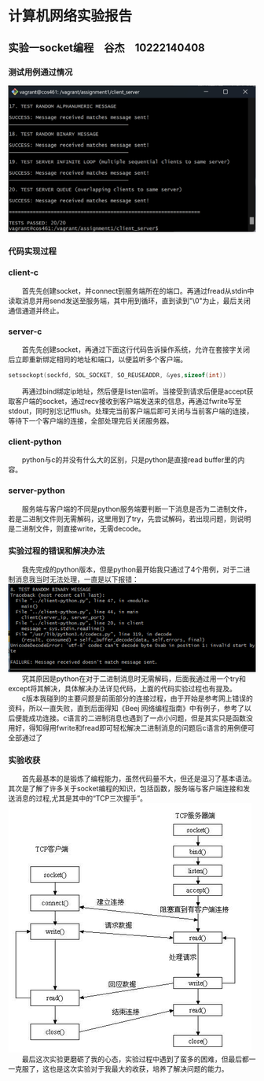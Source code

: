 # 计算机网络实验报告
## 实验一socket编程&#x2003;谷杰&#x2003;10222140408
### 测试用例通过情况
![png](https://raw.githubusercontent.com/GUJIEJASON/ComputerNetworks/main/assignment1/output.png)
### 代码实现过程
### client-c
&#x2003;&#x2003;首先先创建socket，并connect到服务端所在的端口。再通过fread从stdin中读取消息并用send发送至服务端，其中用到循环，直到读到"\0"为止，最后关闭通信通道并终止。
### server-c
&#x2003;&#x2003;首先先创建socket，再通过下面这行代码告诉操作系统，允许在套接字关闭后立即重新绑定相同的地址和端口，以便监听多个客户端。
```c
setsockopt(sockfd, SOL_SOCKET, SO_REUSEADDR, &yes,sizeof(int))
```
&#x2003;&#x2003;再通过bind绑定ip地址，然后便是listen监听。当接受到请求后便是accept获取客户端的socket，通过recv接收到客户端发送来的信息，再通过fwrite写至stdout，同时别忘记fflush。处理完当前客户端后即可关闭与当前客户端的连接，等待下一个客户端的连接，全部处理完后关闭服务器。
### client-python
&#x2003;&#x2003;python与c的并没有什么大的区别，只是python是直接read buffer里的内容。
### server-python
&#x2003;&#x2003;服务端与客户端的不同是python服务端要判断一下消息是否为二进制文件，若是二进制文件则无需解码，这里用到了try，先尝试解码，若出现问题，则说明是二进制文件，则直接write，无需decode。
### 实验过程的错误和解决办法
&#x2003;&#x2003;我先完成的python版本，但是python最开始我只通过了4个用例，对于二进制消息我当时无法处理，一直是以下报错：<br>
![png](https://raw.githubusercontent.com/GUJIEJASON/ComputerNetworks/main/assignment1/error.png)<br>
&#x2003;&#x2003;究其原因是python在对于二进制消息时无需解码，后面我通过用一个try和except将其解决，具体解决办法详见代码，上面的代码实验过程也有提及。<br>
&#x2003;&#x2003;c版本我碰到的主要问题是前面部分的连接过程，由于开始是参考网上错误的资料，所以一直失败，直到后面得知《Beej 网络编程指南》中有例子，参考了以后便能成功连接。c语言的二进制消息也遇到了一点小问题，但是其实只是函数没用好，得知得用fwrite和fread即可轻松解决二进制消息的问题后c语言的用例便可全部通过了
### 实验收获
&#x2003;&#x2003;首先最基本的是锻炼了编程能力，虽然代码量不大，但还是温习了基本语法。其次是了解了许多关于socket编程的知识，包括函数，服务端与客户端连接和发送消息的过程,尤其是其中的“TCP三次握手”。<br>
![png](https://raw.githubusercontent.com/GUJIEJASON/ComputerNetworks/main/assignment1/1.png)<br>
&#x2003;&#x2003;最后这次实验更磨砺了我的心态，实验过程中遇到了蛮多的困难，但最后都一一克服了，这也是这次实验对于我最大的收获，培养了解决问题的能力。
